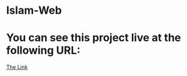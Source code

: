 # Islam-Web
# You can see this project live at the following URL:

[The Link](http://gamesfactory.me/islam-web/)
